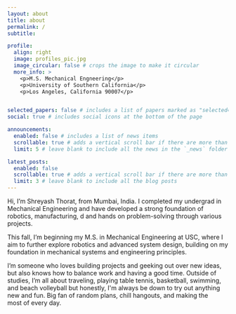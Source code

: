```yaml
---
layout: about
title: about
permalink: /
subtitle: 

profile:
  align: right
  image: profiles_pic.jpg
  image_circular: false # crops the image to make it circular
  more_info: >
    <p>M.S. Mechanical Engneering</p>
    <p>University of Southern California</p>
    <p>Los Angeles, California 90007</p>


selected_papers: false # includes a list of papers marked as "selected={true}"
social: true # includes social icons at the bottom of the page

announcements:
  enabled: false # includes a list of news items
  scrollable: true # adds a vertical scroll bar if there are more than 3 news items
  limit: 5 # leave blank to include all the news in the `_news` folder

latest_posts:
  enabled: false
  scrollable: true # adds a vertical scroll bar if there are more than 3 new posts items
  limit: 3 # leave blank to include all the blog posts
---
```


Hi, I’m Shreyash Thorat, from Mumbai, India. I completed my undergrad in Mechanical Engineering and have developed a strong foundation of robotics, manufacturing, d and hands on problem-solving through various projects.

This fall, I’m beginning my M.S. in Mechanical Engineering at USC, where I aim to further explore robotics and advanced system design, building on my foundation in mechanical systems and engineering principles.

I’m someone who loves building projects and geeking out over new ideas, but also knows how to balance work and having a good time. Outside of studies, I’m all about traveling, playing table tennis, basketball, swimming, and beach volleyball but honestly, I'm always be down to try out anything new and fun. Big fan of random plans, chill hangouts, and making the most of every day.
